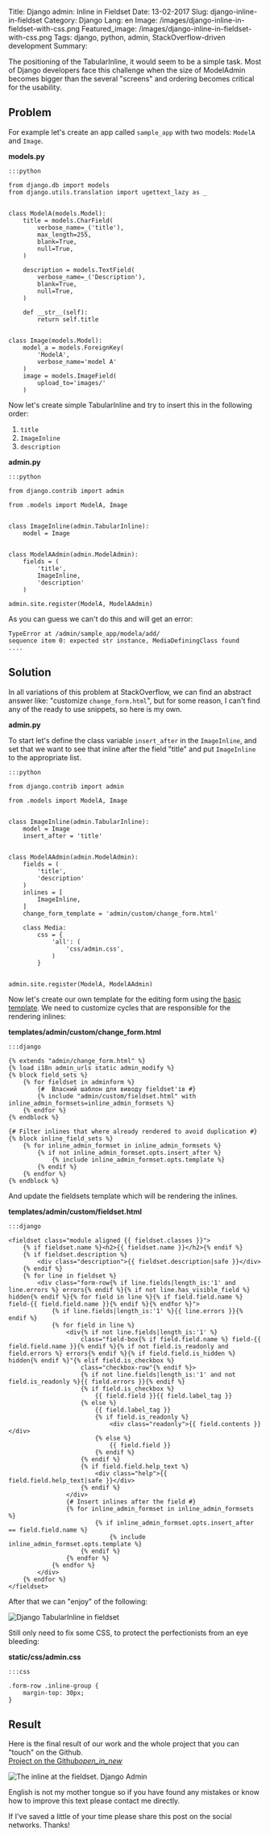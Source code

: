 Title: Django admin: Inline in Fieldset
Date: 13-02-2017
Slug: django-inline-in-fieldset
Category: Django
Lang: en
Image: /images/django-inline-in-fieldset-with-css.png
Featured_image: /images/django-inline-in-fieldset-with-css.png
Tags: django, python, admin, StackOverflow-driven development
Summary: 


The positioning of the TabularInline, it would seem to be a simple task. Most of Django developers
face this challenge when the size of ModelAdmin becomes bigger than the several "screens" and
ordering becomes critical for the usability.

## Problem

For example let's create an app called `sample_app` with two models: `ModelA` and `Image`.

__models.py__

```
:::python 

from django.db import models
from django.utils.translation import ugettext_lazy as _


class ModelA(models.Model):
    title = models.CharField(
        verbose_name=_('title'),
        max_length=255,
        blank=True,
        null=True,
    )

    description = models.TextField(
        verbose_name=_('Description'),
        blank=True,
        null=True,
    )

    def __str__(self):
        return self.title


class Image(models.Model):
    model_a = models.ForeignKey(
        'ModelA',
        verbose_name='model A'
    )
    image = models.ImageField(
        upload_to='images/'
    )

```

Now let's create simple TabularInline and try to insert this in the following order:

1. `title`
2. `ImageInline`
3. `description`

__admin.py__

```
:::python

from django.contrib import admin

from .models import ModelA, Image


class ImageInline(admin.TabularInline):
    model = Image


class ModelAAdmin(admin.ModelAdmin):
    fields = (
        'title',
        ImageInline,
        'description'
    )

admin.site.register(ModelA, ModelAAdmin)

```
As you can guess we can't do this and will get an error:

```
TypeError at /admin/sample_app/modela/add/
sequence item 0: expected str instance, MediaDefiningClass found
....
```

## Solution

In all variations of this problem at StackOverflow, we can find an abstract answer like: "customize
`change_form.html`", but for some reason, I can't find any of the ready to use snippets, so here is my own.

__admin.py__

To start let's define the class variable `insert_after` in the `ImageInline`, and set that we want to see that
inline after the field "title" and put `ImageInline` to the appropriate list.

```
:::python

from django.contrib import admin

from .models import ModelA, Image


class ImageInline(admin.TabularInline):
    model = Image
    insert_after = 'title'


class ModelAAdmin(admin.ModelAdmin):
    fields = (
        'title',
        'description'
    )
    inlines = [
        ImageInline,
    ]
    change_form_template = 'admin/custom/change_form.html'

    class Media:
        css = {
            'all': (
                'css/admin.css',
            )
        }


admin.site.register(ModelA, ModelAAdmin)
```

Now let's create our own template for the editing form using
the
[basic template](https://github.com/django/django/blob/master/django/contrib/admin/templates/admin/change_form.html). We
need to customize cycles that are responsible for the rendering inlines:

__templates/admin/custom/change_form.html__


```
:::django

{% extends "admin/change_form.html" %}
{% load i18n admin_urls static admin_modify %}
{% block field_sets %}
    {% for fieldset in adminform %}
        {#  Власний шаблон для виводу fieldset'ів #}
        {% include "admin/custom/fieldset.html" with inline_admin_formsets=inline_admin_formsets %}
    {% endfor %}
{% endblock %}

{# Filter inlines that where already rendered to avoid duplication #}
{% block inline_field_sets %}
    {% for inline_admin_formset in inline_admin_formsets %}
        {% if not inline_admin_formset.opts.insert_after %}
            {% include inline_admin_formset.opts.template %}
        {% endif %}
    {% endfor %}
{% endblock %}
```

And update the fieldsets template which will be rendering the inlines.

__templates/admin/custom/fieldset.html__

```
:::django

<fieldset class="module aligned {{ fieldset.classes }}">
    {% if fieldset.name %}<h2>{{ fieldset.name }}</h2>{% endif %}
    {% if fieldset.description %}
        <div class="description">{{ fieldset.description|safe }}</div>
    {% endif %}
    {% for line in fieldset %}
        <div class="form-row{% if line.fields|length_is:'1' and line.errors %} errors{% endif %}{% if not line.has_visible_field %} hidden{% endif %}{% for field in line %}{% if field.field.name %} field-{{ field.field.name }}{% endif %}{% endfor %}">
            {% if line.fields|length_is:'1' %}{{ line.errors }}{% endif %}
            {% for field in line %}
                <div{% if not line.fields|length_is:'1' %}
                    class="field-box{% if field.field.name %} field-{{ field.field.name }}{% endif %}{% if not field.is_readonly and field.errors %} errors{% endif %}{% if field.field.is_hidden %} hidden{% endif %}"{% elif field.is_checkbox %}
                    class="checkbox-row"{% endif %}>
                    {% if not line.fields|length_is:'1' and not field.is_readonly %}{{ field.errors }}{% endif %}
                    {% if field.is_checkbox %}
                        {{ field.field }}{{ field.label_tag }}
                    {% else %}
                        {{ field.label_tag }}
                        {% if field.is_readonly %}
                            <div class="readonly">{{ field.contents }}</div>
                        {% else %}
                            {{ field.field }}
                        {% endif %}
                    {% endif %}
                    {% if field.field.help_text %}
                        <div class="help">{{ field.field.help_text|safe }}</div>
                    {% endif %}
                </div>
                {# Insert inlines after the field #}
                {% for inline_admin_formset in inline_admin_formsets %}
                        {% if inline_admin_formset.opts.insert_after == field.field.name %}
                            {% include inline_admin_formset.opts.template %}
                    {% endif %}
                {% endfor %}
            {% endfor %}
        </div>
    {% endfor %}
</fieldset>
```

After that we can "enjoy" of the following:

![Django TabularInline in fieldset](/images/django-inline-in-fieldset.png)

Still only need to fix some CSS, to protect the perfectionists from an eye bleeding:

__static/css/admin.css__

```
:::css

.form-row .inline-group {
    margin-top: 30px;
}
```

## Result

<p style="margin-bottom: 0">Here is the final result of our work and the whole project that you can
"touch" on the Github.</p>
<div class="col-xs-12 col-sm-12 text-center" style="margin-bottom:10px;">
<a class="btn btn-success btn-raised btn-lg" href="https://github.com/linevich/samples/tree/master/inlines_in_fieldsets"
target="_blabk">
Project on the Github<i class="material-icons">open_in_new</i>
</a>
</div>

![The inline at the fieldset. Django Admin](/images/django-inline-in-fieldset-with-css.png)

English is not my mother tongue so if you have found any mistakes or know how to improve this text
please contact me directly.

If I've saved a little of your time please share this post on the social networks. Thanks!
